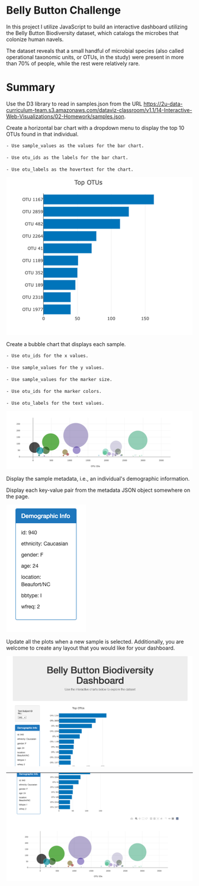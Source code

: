 # Belly Button Challenge

In this project I utilize JavaScript to build an interactive dashboard utilizing the Belly Button Biodiversity dataset, which catalogs the microbes that colonize human navels.

The dataset reveals that a small handful of microbial species (also called operational taxonomic units, or OTUs, in the study) were present in more than 70% of people, while the rest were relatively rare.

# Summary

Use the D3 library to read in samples.json from the URL https://2u-data-curriculum-team.s3.amazonaws.com/dataviz-classroom/v1.1/14-Interactive-Web-Visualizations/02-Homework/samples.json.

Create a horizontal bar chart with a dropdown menu to display the top 10 OTUs found in that individual.

    - Use sample_values as the values for the bar chart.

    - Use otu_ids as the labels for the bar chart.

    - Use otu_labels as the hovertext for the chart.

![Alt text](<Screen Shot 2024-01-04 at 9.14.47 PM.png>)

Create a bubble chart that displays each sample.

    - Use otu_ids for the x values.

    - Use sample_values for the y values.

    - Use sample_values for the marker size.

    - Use otu_ids for the marker colors.

    - Use otu_labels for the text values.

![Alt text](<Screen Shot 2024-01-04 at 9.15.52 PM.png>)

Display the sample metadata, i.e., an individual's demographic information.

Display each key-value pair from the metadata JSON object somewhere on the page.

![Alt text](<Screen Shot 2024-01-04 at 9.16.41 PM.png>)

Update all the plots when a new sample is selected. Additionally, you are welcome to create any layout that you would like for your dashboard.

![Alt text](<Screen Shot 2024-01-04 at 9.38.31 PM.png>)

![Alt text](<Screen Shot 2024-01-04 at 9.38.43 PM.png>)

